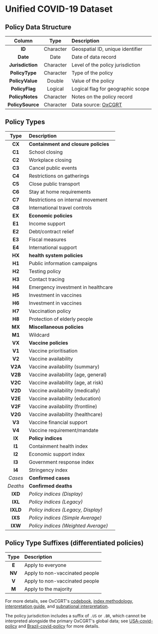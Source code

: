 # Unified COVID-19 Dataset

## Policy Data Structure

|      Column      |   Type    | Description                                        |
| :--------------: | :-------: | :------------------------------------------------- |
|      **ID**      | Character | Geospatial ID, unique identifier                   |
|     **Date**     |   Date    | Date of data record                                |
| **Jurisdiction** | Character | Level of the policy jurisdiction                   |
|  **PolicyType**  | Character | Type of the policy                                 |
| **PolicyValue**  |  Double   | Value of the policy                                |
|  **PolicyFlag**  |  Logical  | Logical flag for geographic scope                  |
| **PolicyNotes**  | Character | Notes on the policy record                         |
| **PolicySource** | Character | Data source: [OxCGRT](https://github.com/OxCGRT)   |

## Policy Types

|   Type   | Description                          |
| :------: | :----------------------------------- |
|  **CX**  | **Containment and closure policies** |
|  **C1**  | School closing                       |
|  **C2**  | Workplace closing                    |
|  **C3**  | Cancel public events                 |
|  **C4**  | Restrictions on gatherings           |
|  **C5**  | Close public transport               |
|  **C6**  | Stay at home requirements            |
|  **C7**  | Restrictions on internal movement    |
|  **C8**  | International travel controls        |
|  **EX**  | **Economic policies**                |
|  **E1**  | Income support                       |
|  **E2**  | Debt/contract relief                 |
|  **E3**  | Fiscal measures                      |
|  **E4**  | International support                |
|  **HX**  | **health system policies**           |
|  **H1**  | Public information campaigns         |
|  **H2**  | Testing policy                       |
|  **H3**  | Contact tracing                      |
|  **H4**  | Emergency investment in healthcare   |
|  **H5**  | Investment in vaccines               |
|  **H6**  | Investment in vaccines               |
|  **H7**  | Vaccination policy                   |
|  **H8**  | Protection of elderly people         |
|  **MX**  | **Miscellaneous policies**           |
|  **M1**  | Wildcard                             |
|  **VX**  | **Vaccine policies**                 |
|  **V1**  | Vaccine prioritisation               |
|  **V2**  | Vaccine availability                 |
|  **V2A** | Vaccine availability (summary)       |
|  **V2B** | Vaccine availability (age, general)  |
|  **V2C** | Vaccine availability (age, at risk)  |
|  **V2D** | Vaccine availability (medically)     |
|  **V2E** | Vaccine availability (education)     |
|  **V2F** | Vaccine availability (frontline)     |
|  **V2G** | Vaccine availability (healthcare)    |
|  **V3**  | Vaccine financial support            |
|  **V4**  | Vaccine requirement/mandate          |
|  **IX**  | **Policy indices**                   |
|  **I1**  | Containment health index             |
|  **I2**  | Economic support index               |
|  **I3**  | Government response index            |
|  **I4**  | Stringency index                     |
| *Cases*  | **Confirmed cases**                  |
| *Deaths* | **Confirmed deaths**                 |
| **IXD**  | _Policy indices (Display)_           |
| **IXL**  | _Policy indices (Legacy)_            |
| **IXLD** | _Policy indices (Legacy, Display)_   |
| **IXS**  | _Policy indices (Simple Average)_    |
| **IXW**  | _Policy indices (Weighted Average)_  |

## Policy Type Suffixes (differentiated policies)

|   Type   | Description                          |
| :------: | :----------------------------------- |
|  **E**   | Apply to everyone                    |
|  **NV**  | Apply to non-vaccinated people       |
|  **V**   | Apply to non-vaccinated people       |
|  **M**   | Apply to the majority                |

For more details, see OxCGRT's [codebook](https://github.com/OxCGRT/covid-policy-tracker/blob/master/documentation/codebook.md), [index methodology](https://github.com/OxCGRT/covid-policy-tracker/blob/master/documentation/index_methodology.md), [interpretation guide](https://github.com/OxCGRT/covid-policy-tracker/blob/master/documentation/interpretation_guide.md), and [subnational interpretation](https://github.com/OxCGRT/covid-policy-tracker/blob/master/documentation/subnational_interpretation.md).

The policy jurisdiction includes a suffix of `.US` or `.BR`, which cannot be interpreted alongside the primary OxCGRT's global data; see [USA-covid-policy](https://github.com/OxCGRT/USA-covid-policy) and [Brazil-covid-policy](https://github.com/OxCGRT/Brazil-covid-policy) for more details.

